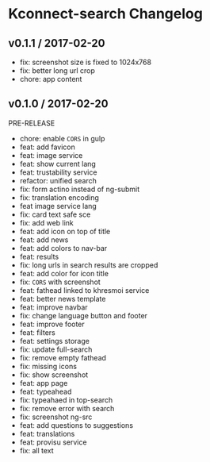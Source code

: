 Kconnect-search Changelog
=========================

v0.1.1 / 2017-02-20
-------------------

* fix: screenshot size is fixed to 1024x768
* fix: better long url crop
* chore: app content

v0.1.0 / 2017-02-20
-------------------

PRE-RELEASE

* chore: enable `CORS` in gulp
* feat: add favicon
* feat: image service
* feat: show current lang
* feat: trustability service
* refactor: unified search
* fix: form actino instead of ng-submit
* fix: translation encoding
* feat image service lang
* fix: card text safe sce
* fix: add web link
* feat: add icon on top of title
* feat: add news
* feat: add colors to nav-bar
* feat: results
* fix: long urls in search results are cropped
* feat: add color for icon title
* fix: `CORS` with screenshot
* feat: fathead linked to khresmoi service
* feat: better news template
* feat: improve navbar
* fix: change language button and footer
* feat: improve footer
* feat: filters
* feat: settings storage
* fix: update full-search
* fix: remove empty fathead
* fix: missing icons
* fix: show screenshot
* feat: app page
* feat: typeahead
* fix: typeahaed in top-search
* fix: remove error with search
* fix: screenshot ng-src
* feat: add questions to suggestions
* feat: translations
* feat: provisu service
* fix: all text
